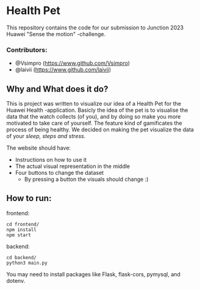 # Health Pet

This repository contains the code for our submission to Junction 2023 Huawei "Sense the motion" -challenge.

### Contributors:
* @Vsimpro (https://www.github.com/Vsimpro)
* @laivii (https://www.github.com/laivii)

## Why and What does it do?

This is project was written to visualize our idea of a Health Pet for the Huawei Health -application. Basicly the idea of the pet is to visualise the data that the watch collects (of you), and by doing so make you more motivated to take care of yourself. The feature kind of gamificates the process of being healthy. We decided on making the pet visualize the data of your <i>sleep, steps and stress</i>.

The website should have:
* Instructions on how to use it
* The actual visual representation in the middle
* Four buttons to change the dataset
  * By pressing a button the visuals should change :)

## How to run:

frontend:
```
cd frontend/
npm install
npm start
```

backend:
```
cd backend/
python3 main.py
```
You may need to install packages like Flask, flask-cors, pymysql, and dotenv.
